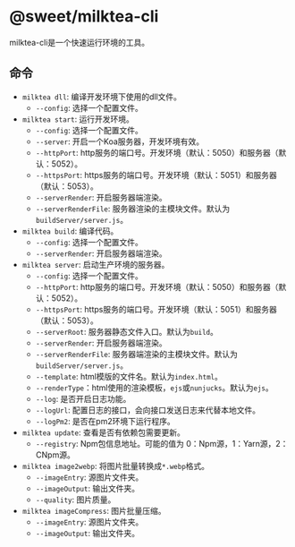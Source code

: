 # @sweet/milktea-cli

milktea-cli是一个快速运行环境的工具。

## 命令

* `milktea dll`: 编译开发环境下使用的dll文件。
  * `--config`: 选择一个配置文件。
* `milktea start`: 运行开发环境。
  * `--config`: 选择一个配置文件。
  * `--server`: 开启一个Koa服务器，开发环境有效。
  * `--httpPort`: http服务的端口号。开发环境（默认：5050）和服务器（默认：5052）。
  * `--httpsPort`: https服务的端口号。开发环境（默认：5051）和服务器（默认：5053）。
  * `--serverRender`: 开启服务器端渲染。
  * `--serverRenderFile`: 服务器渲染的主模块文件。默认为`buildServer/server.js`。
* `milktea build`: 编译代码。
  * `--config`: 选择一个配置文件。
  * `--serverRender`: 开启服务器端渲染。
* `milktea server`: 启动生产环境的服务器。
  * `--config`: 选择一个配置文件。
  * `--httpPort`: http服务的端口号。开发环境（默认：5050）和服务器（默认：5052）。
  * `--httpsPort`: https服务的端口号。开发环境（默认：5051）和服务器（默认：5053）。
  * `--serverRoot`: 服务器静态文件入口。默认为`build`。
  * `--serverRender`: 开启服务器端渲染。
  * `--serverRenderFile`: 服务器端渲染的主模块文件。默认为`buildServer/server.js`。
  * `--template`: html模版的文件名。默认为`index.html`。
  * `--renderType`：html使用的渲染模板，`ejs`或`nunjucks`。默认为`ejs`。
  * `--log`: 是否开启日志功能。
  * `--logUrl`: 配置日志的接口，会向接口发送日志来代替本地文件。
  * `--logPm2`: 是否在pm2环境下运行程序。
* `milktea update`: 查看是否有依赖包需要更新。
  * `--registry`: Npm包信息地址。可能的值为 0：Npm源，1：Yarn源，2：CNpm源。
* `milktea image2webp`: 将图片批量转换成`*.webp`格式。
  * `--imageEntry`: 源图片文件夹。
  * `--imageOutput`: 输出文件夹。
  * `--quality`: 图片质量。
* `milktea imageCompress`: 图片批量压缩。
  * `--imageEntry`: 源图片文件夹。
  * `--imageOutput`: 输出文件夹。